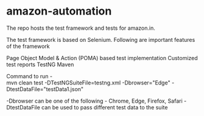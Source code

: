 # amazon-automation

The repo hosts the test framework and tests for amazon.in.

The test framework is based on Selenium. Following are important features of the framework

Page Object Model & Action (POMA) based test implementation
Customized test reports
TestNG
Maven


Command to run -  
mvn clean test -DTestNGSuiteFile=testng.xml -Dbrowser="Edge" -DtestDataFile="testData1.json"

-Dbrowser can be one of the following - Chrome, Edge, Firefox, Safari
-DtestDataFile can be used to pass different test data to the suite

